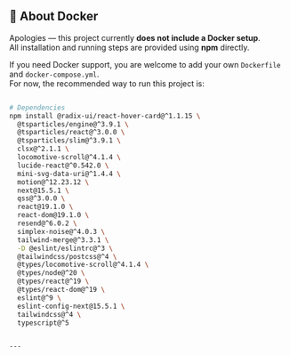## 🐳 About Docker

Apologies — this project currently **does not include a Docker setup**.  
All installation and running steps are provided using **npm** directly.  

If you need Docker support, you are welcome to add your own `Dockerfile` and `docker-compose.yml`.  
For now, the recommended way to run this project is:

```bash

# Dependencies
npm install @radix-ui/react-hover-card@^1.1.15 \
  @tsparticles/engine@^3.9.1 \
  @tsparticles/react@^3.0.0 \
  @tsparticles/slim@^3.9.1 \
  clsx@^2.1.1 \
  locomotive-scroll@^4.1.4 \
  lucide-react@^0.542.0 \
  mini-svg-data-uri@^1.4.4 \
  motion@^12.23.12 \
  next@15.5.1 \
  qss@^3.0.0 \
  react@19.1.0 \
  react-dom@19.1.0 \
  resend@^6.0.2 \
  simplex-noise@^4.0.3 \
  tailwind-merge@^3.3.1 \
  -D @eslint/eslintrc@^3 \
  @tailwindcss/postcss@^4 \
  @types/locomotive-scroll@^4.1.4 \
  @types/node@^20 \
  @types/react@^19 \
  @types/react-dom@^19 \
  eslint@^9 \
  eslint-config-next@15.5.1 \
  tailwindcss@^4 \
  typescript@^5


---




